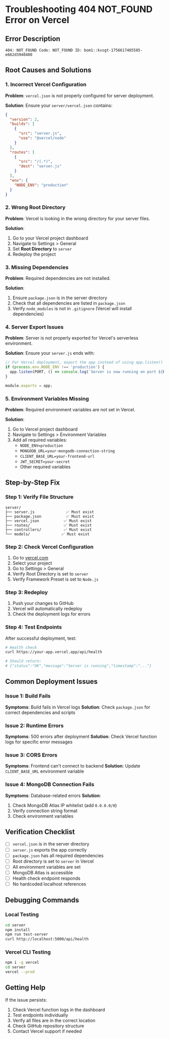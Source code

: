 # Troubleshooting 404 NOT_FOUND Error on Vercel

## Error Description
```
404: NOT_FOUND Code: NOT_FOUND ID: bom1::kvsgt-1756617485585-e662d3940480
```

## Root Causes and Solutions

### 1. Incorrect Vercel Configuration

**Problem**: `vercel.json` is not properly configured for server deployment.

**Solution**: Ensure your `server/vercel.json` contains:
```json
{
  "version": 2,
  "builds": [
    {
      "src": "server.js",
      "use": "@vercel/node"
    }
  ],
  "routes": [
    {
      "src": "/(.*)",
      "dest": "server.js"
    }
  ],
  "env": {
    "NODE_ENV": "production"
  }
}
```

### 2. Wrong Root Directory

**Problem**: Vercel is looking in the wrong directory for your server files.

**Solution**: 
1. Go to your Vercel project dashboard
2. Navigate to Settings > General
3. Set **Root Directory** to `server`
4. Redeploy the project

### 3. Missing Dependencies

**Problem**: Required dependencies are not installed.

**Solution**:
1. Ensure `package.json` is in the server directory
2. Check that all dependencies are listed in `package.json`
3. Verify `node_modules` is not in `.gitignore` (Vercel will install dependencies)

### 4. Server Export Issues

**Problem**: Server is not properly exported for Vercel's serverless environment.

**Solution**: Ensure your `server.js` ends with:
```javascript
// For Vercel deployment, export the app instead of using app.listen()
if (process.env.NODE_ENV !== 'production') {
  app.listen(PORT, () => console.log(`Server is now running on port ${PORT}`));
}

module.exports = app;
```

### 5. Environment Variables Missing

**Problem**: Required environment variables are not set in Vercel.

**Solution**:
1. Go to Vercel project dashboard
2. Navigate to Settings > Environment Variables
3. Add all required variables:
   - `NODE_ENV=production`
   - `MONGODB_URL=your-mongodb-connection-string`
   - `CLIENT_BASE_URL=your-frontend-url`
   - `JWT_SECRET=your-secret`
   - Other required variables

## Step-by-Step Fix

### Step 1: Verify File Structure
```
server/
├── server.js              ✅ Must exist
├── package.json           ✅ Must exist
├── vercel.json           ✅ Must exist
├── routes/               ✅ Must exist
├── controllers/          ✅ Must exist
└── models/              ✅ Must exist
```

### Step 2: Check Vercel Configuration
1. Go to [vercel.com](https://vercel.com)
2. Select your project
3. Go to Settings > General
4. Verify Root Directory is set to `server`
5. Verify Framework Preset is set to `Node.js`

### Step 3: Redeploy
1. Push your changes to GitHub
2. Vercel will automatically redeploy
3. Check the deployment logs for errors

### Step 4: Test Endpoints
After successful deployment, test:
```bash
# Health check
curl https://your-app.vercel.app/api/health

# Should return:
# {"status":"OK","message":"Server is running","timestamp":"..."}
```

## Common Deployment Issues

### Issue 1: Build Fails
**Symptoms**: Build fails in Vercel logs
**Solution**: Check `package.json` for correct dependencies and scripts

### Issue 2: Runtime Errors
**Symptoms**: 500 errors after deployment
**Solution**: Check Vercel function logs for specific error messages

### Issue 3: CORS Errors
**Symptoms**: Frontend can't connect to backend
**Solution**: Update `CLIENT_BASE_URL` environment variable

### Issue 4: MongoDB Connection Fails
**Symptoms**: Database-related errors
**Solution**: 
1. Check MongoDB Atlas IP whitelist (add `0.0.0.0/0`)
2. Verify connection string format
3. Check environment variables

## Verification Checklist

- [ ] `vercel.json` is in the server directory
- [ ] `server.js` exports the app correctly
- [ ] `package.json` has all required dependencies
- [ ] Root directory is set to `server` in Vercel
- [ ] All environment variables are set
- [ ] MongoDB Atlas is accessible
- [ ] Health check endpoint responds
- [ ] No hardcoded localhost references

## Debugging Commands

### Local Testing
```bash
cd server
npm install
npm run test-server
curl http://localhost:5000/api/health
```

### Vercel CLI Testing
```bash
npm i -g vercel
cd server
vercel --prod
```

## Getting Help

If the issue persists:
1. Check Vercel function logs in the dashboard
2. Test endpoints individually
3. Verify all files are in the correct location
4. Check GitHub repository structure
5. Contact Vercel support if needed
